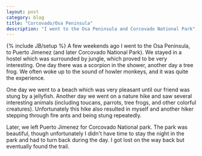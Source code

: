```yaml
---
layout: post
category: blog
title: "Corcovado/Osa Peninsula"
description: "I went to the Osa Peninsula and Corcovado National Park"
---
```

{% include JB/setup %}
A few weekends ago I went to the Osa Peninsula, to Puerto Jimenez (and later Corcovado National Park).
We stayed in a hostel which was surrounded by jungle, which proved to be very interesting.
One day there was a scorpion in the shower, another day a tree frog.
We often woke up to the sound of howler monkeys, and it was quite the experience.

One day we went to a beach which was very pleasant until our friend was stung by a jellyfish.
Another day we went on a nature hike and saw several interesting animals (including toucans, parrots, tree frogs, and other colorful creatures).
Unfortunately this hike also resulted in myself and another hiker stepping through fire ants and being stung repeatedly.

Later, we left Puerto Jimenez for Corcovado National park.
The park was beautiful, though unfortunately I didn't have time to stay the night in the park and had to turn back during the day.
I got lost on the way back but eventually found the trail.
